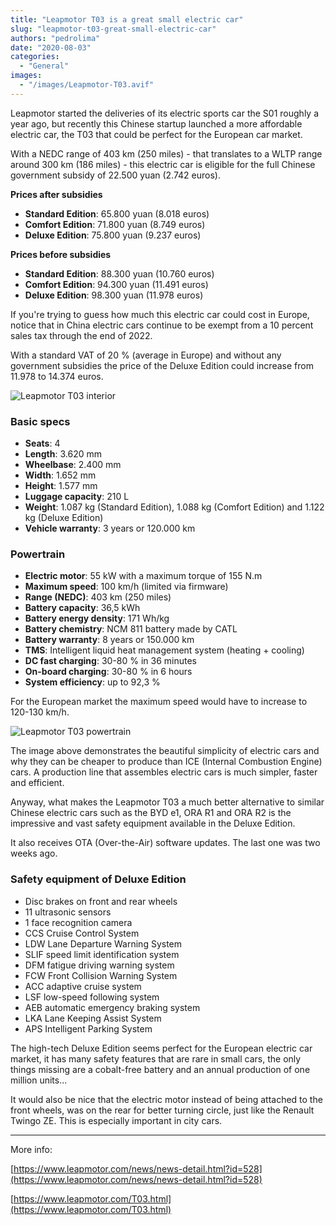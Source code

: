 ```yaml
---
title: "Leapmotor T03 is a great small electric car"
slug: "leapmotor-t03-great-small-electric-car"
authors: "pedrolima"
date: "2020-08-03"
categories:
  - "General"
images:
  - "/images/Leapmotor-T03.avif"
---
```


Leapmotor started the deliveries of its electric sports car the S01 roughly a year ago, but recently this Chinese startup launched a more affordable electric car, the T03 that could be perfect for the European car market.

With a NEDC range of 403 km (250 miles) - that translates to a WLTP range around 300 km (186 miles) - this electric car is eligible for the full Chinese government subsidy of 22.500 yuan (2.742 euros).

**Prices after subsidies**

- **Standard Edition**: 65.800 yuan (8.018 euros)
- **Comfort Edition**: 71.800 yuan (8.749 euros)
- **Deluxe Edition**: 75.800 yuan (9.237 euros)

**Prices before subsidies**

- **Standard Edition**: 88.300 yuan (10.760 euros)
- **Comfort Edition**: 94.300 yuan (11.491 euros)
- **Deluxe Edition**: 98.300 yuan (11.978 euros)

If you're trying to guess how much this electric car could cost in Europe, notice that in China electric cars continue to be exempt from a 10 percent sales tax through the end of 2022.

With a standard VAT of 20 % (average in Europe) and without any government subsidies the price of the Deluxe Edition could increase from 11.978 to 14.374 euros.

![Leapmotor T03 interior](images/Leapmotor-T03-interior.avif)

### Basic specs

- **Seats**: 4
- **Length**: 3.620 mm
- **Wheelbase**: 2.400 mm
- **Width**: 1.652 mm
- **Height**: 1.577 mm
- **Luggage capacity**: 210 L
- **Weight**: 1.087 kg (Standard Edition), 1.088 kg (Comfort Edition) and 1.122 kg (Deluxe Edition)
- **Vehicle warranty**: 3 years or 120.000 km

### Powertrain

- **Electric motor**: 55 kW with a maximum torque of 155 N.m
- **Maximum speed**: 100 km/h (limited via firmware)
- **Range (NEDC)**: 403 km (250 miles)
- **Battery capacity**: 36,5 kWh
- **Battery energy density**: 171 Wh/kg
- **Battery chemistry**: NCM 811 battery made by CATL
- **Battery warranty**: 8 years or 150.000 km
- **TMS**: Intelligent liquid heat management system (heating + cooling)
- **DC fast charging**: 30-80 % in 36 minutes
- **On-board charging**: 30-80 % in 6 hours
- **System efficiency**: up to 92,3 %

For the European market the maximum speed would have to increase to 120-130 km/h.

![Leapmotor T03 powertrain](images/Leapmotor-T03-powertrain.avif)

The image above demonstrates the beautiful simplicity of electric cars and why they can be cheaper to produce than ICE (Internal Combustion Engine) cars. A production line that assembles electric cars is much simpler, faster and efficient.

Anyway, what makes the Leapmotor T03 a much better alternative to similar Chinese electric cars such as the BYD e1, ORA R1 and ORA R2 is the impressive and vast safety equipment available in the Deluxe Edition.

It also receives OTA (Over-the-Air) software updates. The last one was two weeks ago.

### Safety equipment of Deluxe Edition

- Disc brakes on front and rear wheels
- 11 ultrasonic sensors
- 1 face recognition camera
- CCS Cruise Control System
- LDW Lane Departure Warning System
- SLIF speed limit identification system
- DFM fatigue driving warning system
- FCW Front Collision Warning System
- ACC adaptive cruise system
- LSF low-speed following system
- AEB automatic emergency braking system
- LKA Lane Keeping Assist System
- APS Intelligent Parking System

The high-tech Deluxe Edition seems perfect for the European electric car market, it has many safety features that are rare in small cars, the only things missing are a cobalt-free battery and an annual production of one million units...

It would also be nice that the electric motor instead of being attached to the front wheels, was on the rear for better turning circle, just like the Renault Twingo ZE. This is especially important in city cars.

---

More info:

[https://www.leapmotor.com/news/news-detail.html?id=528](https://www.leapmotor.com/news/news-detail.html?id=528)

[https://www.leapmotor.com/T03.html](https://www.leapmotor.com/T03.html)
